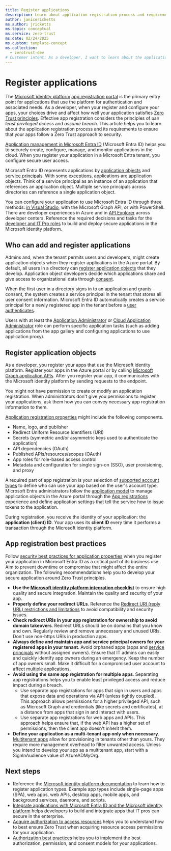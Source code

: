 ```yaml
---
title: Register applications
description: Learn about application registration process and requirements to ensure Zero Trust principles of use least privileged access and assume breach.
author: janicericketts
ms.author: jricketts
ms.topic: conceptual
ms.service: zero-trust
ms.date: 02/24/2025
ms.custom: template-concept
ms.collection:
  - zerotrust-dev
# Customer intent: As a developer, I want to learn about the application registration process and its requirements so that I can ensure that my apps satisfy Zero Trust principles of use least privileged access and assume breach.
---
```

# Register applications

The [Microsoft identity platform](/entra/identity-platform/) [app registration portal](/entra/identity-platform/quickstart-register-app) is the primary entry point for applications that use the platform for authentication and associated needs. As a developer, when your register and configure your apps, your choices drive and affect how well your application satisfies [Zero Trust principles](../zero-trust-overview.md). Effective app registration considers the principles of *use least privileged access* and *assume breach*. This article helps you to learn about the application registration process and its requirements to ensure that your apps follow a Zero Trust approach to security.

[Application management in Microsoft Entra ID](/entra/identity/enterprise-apps/what-is-application-management) (Microsoft Entra ID) helps you to securely create, configure, manage, and monitor applications in the cloud. When you register your application in a Microsoft Entra tenant, you configure secure user access.

Microsoft Entra ID represents applications by [application objects](/entra/identity-platform/app-objects-and-service-principals#application-object) and [service principals](/entra/identity-platform/app-objects-and-service-principals#service-principal-object). With some [exceptions](/entra/identity-platform/how-applications-are-added#notes-and-exceptions), applications are application objects. Think of a service principal as an instance of an application that references an application object. Multiple service principals across directories can reference a single application object.

You can configure your application to use Microsoft Entra ID through three methods: [in Visual Studio](/visualstudio/azure/vs-active-directory-add-connected-service), with the Microsoft Graph API, or with PowerShell. There are developer experiences in Azure and in [API Explorer](/iis-administration/api-explorer/) across developer centers. Reference the required decisions and tasks for the [developer and IT Pro roles](identity-developer-administrator-responsibilities.md) to build and deploy secure applications in the Microsoft identity platform.

## Who can add and register applications

Admins and, when the tenant permits users and developers, might create application objects when they register applications in the Azure portal. By default, all users in a directory can [register application objects](/entra/identity-platform/how-applications-are-added#who-has-permission-to-add-applications-to-my-azure-ad-instance) that they develop. Application object developers decide which applications share and give access to organizational data through [consent](/entra/identity-platform/v2-admin-consent).

When the first user in a directory signs in to an application and grants consent, the system creates a service principal in the tenant that stores all user consent information. Microsoft Entra ID automatically creates a service principal for a newly registered app in the tenant before a [user authenticates](user-authentication.md).

Users with at least the [Application Administrator](/entra/identity/role-based-access-control/permissions-reference#application-administrator) or [Cloud Application Administrator](/entra/identity/role-based-access-control/permissions-reference#cloud-application-administrator) role can perform specific application tasks (such as adding applications from the app gallery and configuring applications to use application proxy).

## Register application objects

As a developer, you register your apps that use the Microsoft identity platform. Register your apps in the Azure portal or by calling [Microsoft Graph application APIs](/graph/api/resources/application). After you register your app, it communicates with the Microsoft identity platform by sending requests to the endpoint.

You might not have permission to create or modify an application registration. When administrators don't give you permissions to register your applications, ask them how you can convey necessary app registration information to them.

[Application registration properties](/entra/identity-platform/how-applications-are-added#what-are-application-objects-and-where-do-they-come-from) might include the following components.

- Name, logo, and publisher
- Redirect Uniform Resource Identifiers (URI)
- Secrets (symmetric and/or asymmetric keys used to authenticate the application)
- API dependencies (OAuth)
- Published APIs/resources/scopes (OAuth)
- App roles for role-based access control
- Metadata and configuration for single sign-on (SSO), user provisioning, and proxy

A required part of app registration is your selection of [supported account types](identity-supported-account-types.md) to define who can use your app based on the user's account type. Microsoft Entra administrators follow the [application model](/entra/identity-platform/application-model) to manage application objects in the Azure portal through the [App registrations](https://aka.ms/appregistrations) experience and define application settings that tell the service how to issue tokens to the application.

During registration, you receive the identity of your application: the **application (client) ID**. Your app uses its **client ID** every time it performs a transaction through the Microsoft identity platform.

## App registration best practices

Follow [security best practices for application properties](/entra/identity-platform/security-best-practices-for-app-registration) when you register your application in Microsoft Entra ID as a critical part of its business use. Aim to prevent downtime or compromise that might affect the entire organization. The following recommendations help you to develop your secure application around Zero Trust principles.

- **Use the [Microsoft identity platform integration checklist](/entra/identity-platform/identity-platform-integration-checklist)** to ensure high quality and secure integration. Maintain the quality and security of your app.
- **Properly define your redirect URLs**. Reference the [Redirect URI (reply URL) restrictions and limitations](/entra/identity-platform/reply-url) to avoid compatibility and security issues.
- **Check redirect URIs in your app registration for ownership to avoid domain takeovers**. Redirect URLs should be on domains that you know and own. Regularly review and remove unnecessary and unused URIs. Don't use non-https URIs in production apps.
- **Always define and maintain app and service principal owners for your registered apps in your tenant**. Avoid orphaned apps (apps and [service principals](/entra/identity-platform/app-objects-and-service-principals) without assigned owners). Ensure that IT admins can easily and quickly identify app owners during an emergency. Keep the number of app owners small. Make it difficult for a compromised user account to affect multiple applications.
- **Avoid using the same app registration** **for multiple apps**. Separating app registrations helps you to enable least privileged access and reduce impact during a breach.
  - Use separate app registrations for apps that sign in users and apps that expose data and operations via API (unless tightly coupled). This approach allows permissions for a higher privileged API, such as Microsoft Graph and credentials (like secrets and certificates), at a distance from apps that sign in and interact with users.
  - Use separate app registrations for web apps and APIs. This approach helps ensure that, if the web API has a higher set of permissions, then the client app doesn't inherit them.
- **Define your application as a multi-tenant app only when necessary**. [Multitenant apps](/entra/identity-platform/howto-convert-app-to-be-multi-tenant) allow for provisioning in tenants other than yours. They require more management overhead to filter unwanted access. Unless you intend to develop your app as a multitenant app, start with a SignInAudience value of AzureADMyOrg.

## Next steps

- Reference the [Microsoft identity platform documentation](/entra/identity-platform/) to learn how to register application types. Example app types include single-page apps (SPA), web apps, web APIs, desktop apps, mobile apps, and background services, daemons, and scripts.
- [Integrate applications with Microsoft Entra ID and the Microsoft identity platform](integrate-apps-microsoft-identity-platform.md) helps developers to build and integrate apps that IT pros can secure in the enterprise.
- [Acquire authorization to access resources](acquire-application-authorization-to-access-resources.md) helps you to understand how to best ensure Zero Trust when acquiring resource access permissions for your application.
- [Authorization best practices](developer-strategy-authorization-best-practices.md) helps you to implement the best authorization, permission, and consent models for your applications.
